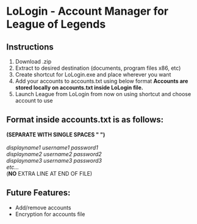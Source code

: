 # LoLogin - Account Manager for League of Legends
## Instructions
1. Download .zip
2. Extract to desired destination (documents, program files x86, etc)
3. Create shortcut for LoLogin.exe and place wherever you want
4. Add your accounts to accounts.txt using below format
**Accounts are stored locally on accounts.txt inside LoLogin file.**
5. Launch League from LoLogin from now on using shortcut and choose account to use

## Format inside accounts.txt is as follows:

**(SEPARATE WITH SINGLE SPACES " ")**\
\
*displayname1 username1 password1*\
*displayname2 username2 password2*\
*displayname3 username3 password3*\
*etc...*\
(**NO** EXTRA LINE AT END OF FILE)

## Future Features:
- Add/remove accounts
- Encryption for accounts file
